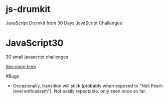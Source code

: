 # js-drumkit
JavaScript Drumkit from 30 Days JavaScript Challenges

# JavaScript30
30 small javascript challenges

[See more here](https://courses.wesbos.com/)

#Bugs
- Occasionally, transition will stick (probably when exposed to "Neil Peart-level enthusiasm"). Not easily repeatable, only seen once so far.